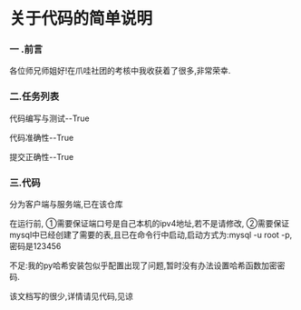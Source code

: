 # 关于代码的简单说明

### 一 .前言

各位师兄师姐好!在爪哇社团的考核中我收获着了很多,非常荣幸.

### 二.任务列表

代码编写与测试--True

代码准确性--True

提交正确性--True

### 三.代码

分为客户端与服务端,已在该仓库

在运行前,
①需要保证端口号是自己本机的ipv4地址,若不是请修改,
②需要保证mysql中已经创建了需要的表,且已在命令行中启动,启动方式为:mysql -u root -p,密码是123456

不足:我的py哈希安装包似乎配置出现了问题,暂时没有办法设置哈希函数加密密码.

该文档写的很少,详情请见代码,见谅
